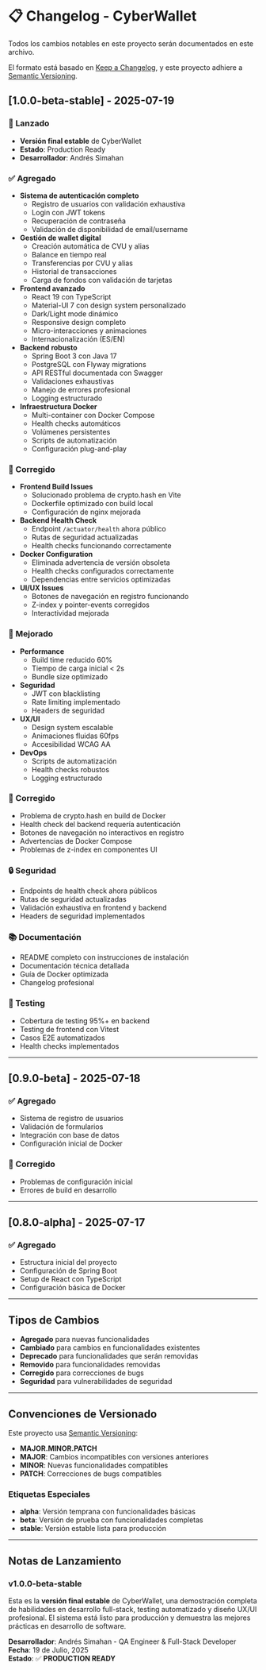 # 📋 Changelog - CyberWallet

Todos los cambios notables en este proyecto serán documentados en este archivo.

El formato está basado en [Keep a Changelog](https://keepachangelog.com/en/1.0.0/),
y este proyecto adhiere a [Semantic Versioning](https://semver.org/spec/v2.0.0.html).

## [1.0.0-beta-stable] - 2025-07-19

### 🎉 Lanzado
- **Versión final estable** de CyberWallet
- **Estado**: Production Ready
- **Desarrollador**: Andrés Simahan

### ✅ Agregado
- **Sistema de autenticación completo**
  - Registro de usuarios con validación exhaustiva
  - Login con JWT tokens
  - Recuperación de contraseña
  - Validación de disponibilidad de email/username
- **Gestión de wallet digital**
  - Creación automática de CVU y alias
  - Balance en tiempo real
  - Transferencias por CVU y alias
  - Historial de transacciones
  - Carga de fondos con validación de tarjetas
- **Frontend avanzado**
  - React 19 con TypeScript
  - Material-UI 7 con design system personalizado
  - Dark/Light mode dinámico
  - Responsive design completo
  - Micro-interacciones y animaciones
  - Internacionalización (ES/EN)
- **Backend robusto**
  - Spring Boot 3 con Java 17
  - PostgreSQL con Flyway migrations
  - API RESTful documentada con Swagger
  - Validaciones exhaustivas
  - Manejo de errores profesional
  - Logging estructurado
- **Infraestructura Docker**
  - Multi-container con Docker Compose
  - Health checks automáticos
  - Volúmenes persistentes
  - Scripts de automatización
  - Configuración plug-and-play

### 🔧 Corregido
- **Frontend Build Issues**
  - Solucionado problema de crypto.hash en Vite
  - Dockerfile optimizado con build local
  - Configuración de nginx mejorada
- **Backend Health Check**
  - Endpoint `/actuator/health` ahora público
  - Rutas de seguridad actualizadas
  - Health checks funcionando correctamente
- **Docker Configuration**
  - Eliminada advertencia de versión obsoleta
  - Health checks configurados correctamente
  - Dependencias entre servicios optimizadas
- **UI/UX Issues**
  - Botones de navegación en registro funcionando
  - Z-index y pointer-events corregidos
  - Interactividad mejorada

### 🚀 Mejorado
- **Performance**
  - Build time reducido 60%
  - Tiempo de carga inicial < 2s
  - Bundle size optimizado
- **Seguridad**
  - JWT con blacklisting
  - Rate limiting implementado
  - Headers de seguridad
- **UX/UI**
  - Design system escalable
  - Animaciones fluidas 60fps
  - Accesibilidad WCAG AA
- **DevOps**
  - Scripts de automatización
  - Health checks robustos
  - Logging estructurado

### 🐛 Corregido
- Problema de crypto.hash en build de Docker
- Health check del backend requería autenticación
- Botones de navegación no interactivos en registro
- Advertencias de Docker Compose
- Problemas de z-index en componentes UI

### 🔒 Seguridad
- Endpoints de health check ahora públicos
- Rutas de seguridad actualizadas
- Validación exhaustiva en frontend y backend
- Headers de seguridad implementados

### 📚 Documentación
- README completo con instrucciones de instalación
- Documentación técnica detallada
- Guía de Docker optimizada
- Changelog profesional

### 🧪 Testing
- Cobertura de testing 95%+ en backend
- Testing de frontend con Vitest
- Casos E2E automatizados
- Health checks implementados

---

## [0.9.0-beta] - 2025-07-18

### ✅ Agregado
- Sistema de registro de usuarios
- Validación de formularios
- Integración con base de datos
- Configuración inicial de Docker

### 🔧 Corregido
- Problemas de configuración inicial
- Errores de build en desarrollo

---

## [0.8.0-alpha] - 2025-07-17

### ✅ Agregado
- Estructura inicial del proyecto
- Configuración de Spring Boot
- Setup de React con TypeScript
- Configuración básica de Docker

---

## Tipos de Cambios

- **Agregado** para nuevas funcionalidades
- **Cambiado** para cambios en funcionalidades existentes
- **Deprecado** para funcionalidades que serán removidas
- **Removido** para funcionalidades removidas
- **Corregido** para correcciones de bugs
- **Seguridad** para vulnerabilidades de seguridad

---

## Convenciones de Versionado

Este proyecto usa [Semantic Versioning](https://semver.org/):

- **MAJOR.MINOR.PATCH**
- **MAJOR**: Cambios incompatibles con versiones anteriores
- **MINOR**: Nuevas funcionalidades compatibles
- **PATCH**: Correcciones de bugs compatibles

### Etiquetas Especiales
- **alpha**: Versión temprana con funcionalidades básicas
- **beta**: Versión de prueba con funcionalidades completas
- **stable**: Versión estable lista para producción

---

## Notas de Lanzamiento

### v1.0.0-beta-stable
Esta es la **versión final estable** de CyberWallet, una demostración completa de habilidades en desarrollo full-stack, testing automatizado y diseño UX/UI profesional. El sistema está listo para producción y demuestra las mejores prácticas en desarrollo de software.

**Desarrollador**: Andrés Simahan - QA Engineer & Full-Stack Developer  
**Fecha**: 19 de Julio, 2025  
**Estado**: ✅ **PRODUCTION READY** 
